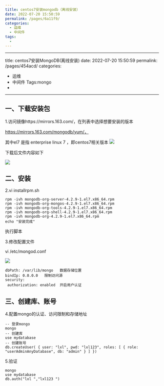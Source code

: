 ```yaml
---
title: centos7安装mongodb（离线安装）
date: 2022-07-20 15:50:59
permalink: /pages/6a11f9/
categories:
  - 运维
  - 中间件
tags:
  - 
---
```

---
title: centos7安装MongoDB(离线安装)
date: 2022-07-20 15:50:59
permalink: /pages/454acd/
categories:
  - 运维
  - 中间件
Tags:mongo
  - 
---

## 一、下载安装包

1.访问镜像https://mirrors.163.com/，在列表中选择想要安装的版本

https://mirrors.163.com/mongodb/yum/，

其中el7 是指 enterprise linux 7 ，即centos7相关版本
![](https://gcore.jsdelivr.net/gh/quyanchun/public_img/blog/202207201717627.png)

下载后文件内容如下

![](https://gcore.jsdelivr.net/gh/quyanchun/public_img/blog/202207201722309.png)

## 二、安装

2.vi installrpm.sh

```
rpm -ivh mongodb-org-server-4.2.9-1.el7.x86_64.rpm
rpm -ivh mongodb-org-mongos-4.2.9-1.el7.x86_64.rpm
rpm -ivh mongodb-org-tools-4.2.9-1.el7.x86_64.rpm
rpm -ivh mongodb-org-shell-4.2.9-1.el7.x86_64.rpm
rpm -ivh mongodb-org-4.2.9-1.el7.x86_64.rpm
echo "安装完成"
```

执行脚本

3.修改配置文件

vi /etc/mongod.conf

![](https://gcore.jsdelivr.net/gh/quyanchun/public_img/blog/202207201735608.png)

```
dbPath: /var/lib/mongo   数据存储位置
bindIp: 0.0.0.0   限制访问源
security:
 authorization: enabled  开启用户认证
```

## 三、创建库、账号

4.配置mongo的认证、访问限制和存储地址

```
-- 登录mongo
mongo
-- 创建库
use mydatabase
-- 创建账号
db.createUser( { user: "lxl", pwd: "lxl123", roles: [ { role: "userAdminAnyDatabase", db: "admin" } ] }) 
```

5.验证

```
mongo
use mydatabase
db.auth("lxl ","lxl123 ")
```

